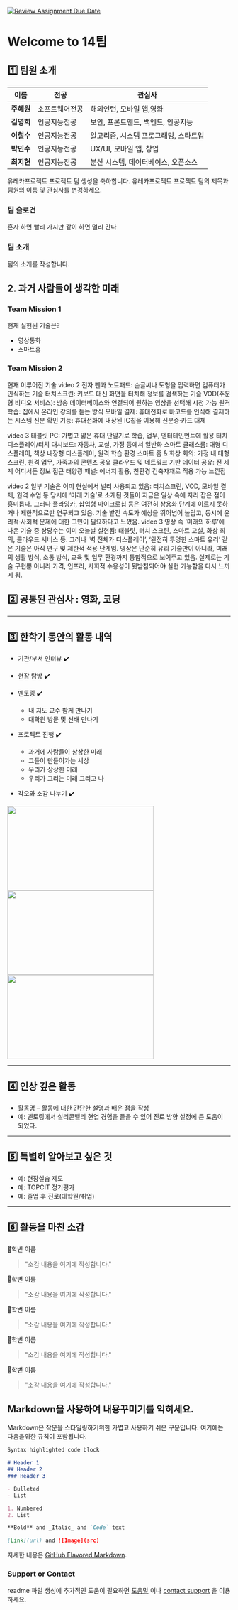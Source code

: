 [![Review Assignment Due Date](https://classroom.github.com/assets/deadline-readme-button-22041afd0340ce965d47ae6ef1cefeee28c7c493a6346c4f15d667ab976d596c.svg)](https://classroom.github.com/a/meKNgBF9)
# Welcome to 14팀

## 1️⃣ 팀원 소개

| **이름** | **전공** | **관심사** |
| --- | --- | --- |
| **주혜원** | 소프트웨어전공 | 해외인턴, 모바일 앱,영화 |
| **김영희** | 인공지능전공 | 보안, 프론트엔드, 백엔드, 인공지능 |
| **이철수** | 인공지능전공 | 알고리즘, 시스템 프로그래밍, 스타트업 |
| **박민수** | 인공지능전공 | UX/UI, 모바일 앱, 창업 |
| **최지현** | 인공지능전공 | 분산 시스템, 데이터베이스, 오픈소스 |

유레카프로젝트 프로젝트 팀 생성을 축하합니다.
유레카프로젝트 프로젝트 팀의 제목과 팀원의 이름 및 관심사를 변경하세요.

### 팀 슬로건
혼자 하면 빨리 가지만 같이 하면 멀리 간다

### 팀 소개

팀의 소개를 작성합니다.

## 2. 과거 사람들이 생각한 미래

### Team Mission 1

현재 실현된 기술은?
* 영상통화
* 스마트홈

### Team Mission 2

현재 이루어진 기술
video 2
전자 펜과 노트패드: 손글씨나 도형을 입력하면 컴퓨터가 인식하는 기술
터치스크린: 키보드 대신 화면을 터치해 정보를 검색하는 기술
VOD(주문형 비디오 서비스): 방송 데이터베이스와 연결되어 원하는 영상을 선택해 시청 가능
원격 학습: 집에서 온라인 강의를 듣는 방식
모바일 결제: 휴대전화로 바코드를 인식해 결제하는 시스템
신분 확인 기능: 휴대전화에 내장된 IC칩을 이용해 신분증·카드 대체

video 3
태블릿 PC: 가볍고 얇은 휴대 단말기로 학습, 업무, 엔터테인먼트에 활용
터치 디스플레이/터치 대시보드: 자동차, 교실, 가정 등에서 일반화
스마트 클래스룸: 대형 디스플레이, 책상 내장형 디스플레이, 원격 학습 환경
스마트 홈 & 화상 회의: 가정 내 대형 스크린, 원격 업무, 가족과의 콘텐츠 공유
클라우드 및 네트워크 기반 데이터 공유: 전 세계 어디서든 정보 접근
태양광 패널: 에너지 활용, 친환경 건축자재로 적용 가능
느낀점

video 2
일부 기술은 이미 현실에서 널리 사용되고 있음: 터치스크린, VOD, 모바일 결제, 원격 수업 등
당시에 ‘미래 기술’로 소개된 것들이 지금은 일상 속에 자리 잡은 점이 흥미롭다.
그러나 플라잉카, 삽입형 마이크로칩 등은 여전히 상용화 단계에 이르지 못하거나 제한적으로만 연구되고 있음.
기술 발전 속도가 예상을 뛰어넘어 놀랍고, 동시에 윤리적·사회적 문제에 대한 고민이 필요하다고 느꼈음.
video 3 
영상 속 ‘미래의 하루’에 나온 기술 중 상당수는 이미 오늘날 실현됨: 태블릿, 터치 스크린, 스마트 교실, 화상 회의, 클라우드 서비스 등.
그러나 ‘벽 전체가 디스플레이’, ‘완전히 투명한 스마트 유리’ 같은 기술은 아직 연구 및 제한적 적용 단계임.
영상은 단순히 유리 기술만이 아니라, 미래의 생활 방식, 소통 방식, 교육 및 업무 환경까지 통합적으로 보여주고 있음.
실제로는 기술 구현뿐 아니라 가격, 인프라, 사회적 수용성이 뒷받침되어야 실현 가능함을 다시 느끼게 됨.

## 2️⃣ 공통된 관심사 : 영화, 코딩

***

## 3️⃣ 한학기 동안의 활동 내역 

- 기관/부서 인터뷰 ✔️  

- 현장 탐방 ✔️  

- 멘토링 ✔️  
  - 내 지도 교수 함게 만나기
  - 대학원 방문 및 선배 만나기

- 프로젝트 진행 ✔️  
  - 과거에 사람들이 상상한 미래
  - 그들이 만들어가는 세상
  - 우리가 상상한 미래
  - 우리가 그리는 미래 그리고 나

- 각오와 소감 나누기 ✔️  


<!-- 활동 사진 추가 예시 -->
<img src="https://pixnio.com/free-images/2017/08/14/2017-08-14-13-09-09-960x651.jpg?text=활동사진1" width="330" height="190"/>
<img src="https://pixnio.com/free-images/2017/08/14/2017-08-14-20-51-02-960x640.jpg?text=활동사진2" width="330" height="190"/>
<img src="https://pixnio.com/free-images/2017/08/15/2017-08-15-10-05-39-960x640.jpg?text=활동사진3" width="330" height="190"/>

***

## 4️⃣ 인상 깊은 활동

- 활동명 – 활동에 대한 간단한 설명과 배운 점을 작성  
- 예: 멘토링에서 실리콘밸리 현업 경험을 들을 수 있어 진로 방향 설정에 큰 도움이 되었다.  

***

## 5️⃣ 특별히 알아보고 싶은 것
- 예: 현장실습 제도
- 예: TOPCIT 정기평가
- 예: 졸업 후 진로(대학원/취업)

***

## 6️⃣ 활동을 마친 소감

🔗학번 이름  
> "소감 내용을 여기에 작성합니다."

🔗학번 이름  
> "소감 내용을 여기에 작성합니다."

🔗학번 이름  
> "소감 내용을 여기에 작성합니다."

🔗학번 이름  
> "소감 내용을 여기에 작성합니다."

🔗학번 이름  
> "소감 내용을 여기에 작성합니다."


## Markdown을 사용하여 내용꾸미기를 익히세요.

Markdown은 작문을 스타일링하기위한 가볍고 사용하기 쉬운 구문입니다. 여기에는 다음을위한 규칙이 포함됩니다.

```markdown
Syntax highlighted code block

# Header 1
## Header 2
### Header 3

- Bulleted
- List

1. Numbered
2. List

**Bold** and _Italic_ and `Code` text

[Link](url) and ![Image](src)
```

자세한 내용은 [GitHub Flavored Markdown](https://guides.github.com/features/mastering-markdown/).

### Support or Contact

readme 파일 생성에 추가적인 도움이 필요하면 [도움말](https://help.github.com/articles/about-readmes/) 이나 [contact support](https://github.com/contact) 을 이용하세요.


